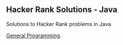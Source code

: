 ## Hacker Rank Solutions - Java
Solutions to Hacker Rank problems in Java

[General Programming]().


